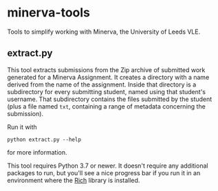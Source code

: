 # minerva-tools

Tools to simplify working with Minerva, the University of Leeds VLE.

## extract.py

This tool extracts submissions from the Zip archive of submitted
work generated for a Minerva Assignment. It creates a directory with
a name derived from the name of the assignment. Inside that directory
is a subdirectory for every submitting student, named using that
student's username. That subdirectory contains the files submitted
by the student (plus a file named `txt`, containing a range of
metadata concerning the submission).

Run it with

    python extract.py --help

for more information.

This tool requires Python 3.7 or newer. It doesn't require any
additional packages to run, but you'll see a nice progress bar if
you run it in an environment where the [Rich][rich] library is
installed.

[rich]: https://github.com/Textualize/rich

